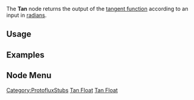 <languages></languages> <translate>

The **Tan** node returns the output of the [tangent
function](https://en.wikipedia.org/wiki/Trigonometric_functions#tan)
according to an input in
[radians](https://en.wikipedia.org/wiki/Radian).

## Usage

## Examples

## Node Menu

</translate>

[Category:ProtofluxStubs](Category:ProtofluxStubs "wikilink") [Tan
Float](Category:Protoflux{{#translation:}} "wikilink") [Tan
Float](Category:Protoflux:Math{{#translation:}} "wikilink")